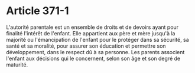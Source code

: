 # Article 371-1

L'autorité parentale est un ensemble de droits et de devoirs ayant pour finalité l'intérêt de l'enfant.   Elle appartient aux père et mère jusqu'à la majorité ou l'émancipation de l'enfant pour le protéger dans sa sécurité, sa santé et sa moralité, pour assurer son éducation et permettre son développement, dans le respect dû à sa personne.   Les parents associent l'enfant aux décisions qui le concernent, selon son âge et son degré de maturité.